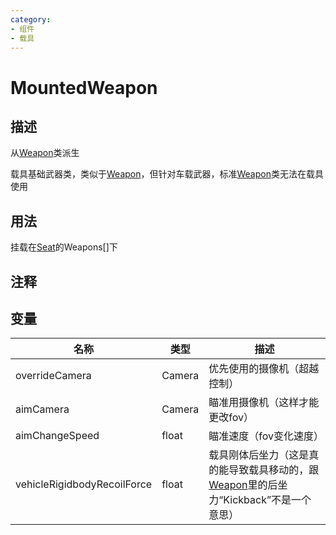 ```yaml
---
category: 
- 组件
- 载具
---
```

# MountedWeapon

## 描述
从[Weapon](./Weapon.md)类派生

载具基础武器类，类似于[Weapon](./Weapon.md)，但针对车载武器，标准[Weapon](./Weapon.md)类无法在载具使用

## 用法

挂载在[Seat](/cn/Components/Seat.md)的Weapons[]下

## 注释

## 变量
| 名称 | 类型 | 描述 |
| ----------- | ----------- | ----------- |
| overrideCamera | Camera | 优先使用的摄像机（超越控制） |
| aimCamera | Camera | 瞄准用摄像机（这样才能更改fov） |
| aimChangeSpeed |float  | 瞄准速度（fov变化速度） |
| vehicleRigidbodyRecoilForce | float | 载具刚体后坐力（这是真的能导致载具移动的，跟[Weapon](./Weapon.md)里的后坐力“Kickback”不是一个意思） |

